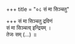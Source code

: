 +++
title = "०८ सं मा सिञ्चतु"

+++
सं मा सिञ्चतु द्रविणं  
सं मा सिञ्चत्व् इन्द्रियम् ।  
तेजः सम् (…) ॥